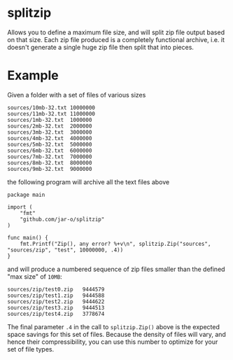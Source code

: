 # splitzip

Allows you to define a maximum file size, and will split zip file output based
on that size. Each zip file produced is a completely functional archive, i.e. it
doesn't generate a single huge zip file then split that into pieces.

# Example

Given a folder with a set of files of various sizes

```
sources/10mb-32.txt	10000000
sources/11mb-32.txt	11000000
sources/1mb-32.txt	1000000
sources/2mb-32.txt	2000000
sources/3mb-32.txt	3000000
sources/4mb-32.txt	4000000
sources/5mb-32.txt	5000000
sources/6mb-32.txt	6000000
sources/7mb-32.txt	7000000
sources/8mb-32.txt	8000000
sources/9mb-32.txt	9000000
```

the following program will archive all the text files above

```
package main

import (
	"fmt"
	"github.com/jar-o/splitzip"
)

func main() {
	fmt.Printf("Zip(), any error? %+v\n", splitzip.Zip("sources", "sources/zip", "test", 10000000, .4))
}
```

and will produce a numbered sequence of zip files smaller than the defined
"max size" of `10MB`:

```
sources/zip/test0.zip	9444579
sources/zip/test1.zip	9444588
sources/zip/test2.zip	9444622
sources/zip/test3.zip	9444513
sources/zip/test4.zip	3778674
```

The final parameter `.4` in the call to `splitzip.Zip()` above is the expected
space savings for this set of files. Because the density of files will vary, and
hence their compressibility, you can use this number to optimize for your set of
file types.
